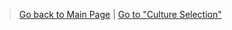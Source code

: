 > [Go back to Main Page](../rice.md) | [Go to "Culture Selection"](../Cultures/Culture_Selection.md)
